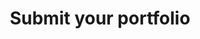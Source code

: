 ---
content_type: project
flavours:
- none
learning_outcomes:
prerequisites:
  hard: employability-sprint/portfolio
  soft: []
ready: true
story_points: 
submission_type: link
tags:
- employability
title: Submit your portfolio
---